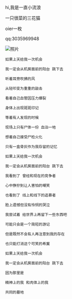 hi,我是一直小流浪

一只很菜的三花猫

oier一枚

qq:3035969948

![照片](https://ts1.cn.mm.bing.net/th?id=OIP-C.5WWFaSbdqYIGz4uUYtwTQQAAAA&w=169&h=170&c=8&rs=1&qlt=90&o=6&pid=3.1&rm=2)

```
如果上天给我一次机会

我一定会从机房面前的阳台 跳下去

听着耳旁吹拂的风

从轻叩变为重重的敲击

看着自己血管因压力爆裂

身体上出现斑斑印记

等着有人发现的时候

现场上只有尸体一份 血泊一地

想着自己接受尸检火化

只有一盒骨灰作为我存留的记忆

如果上天给我一次机会

我一定会从机房面前的阳台 跳下去

我看到了 曾经和现在的竞争者

心中狰狞到让人害怕的嘲笑

也看到了 线上和线下的追慕者

脸上遗憾但没有怜悯的哭泣

我尝试着 给世界上再留下一些东西吧

可能只会是一个简短的游记

但是既然不会有人再注意到我的存在

也只能打消这个可笑的希冀

如果上天给我一次机会

我一定会从机房面前的阳台 跳下去

因为那里是

精神上的我 和肉体上的我

共同的墓地

```
